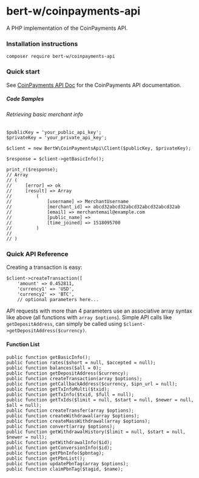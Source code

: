 # bert-w/coinpayments-api
A PHP implementation of the CoinPayments API.

### Installation instructions
`composer require bert-w/coinpayments-api`

### Quick start
See [CoinPayments API Doc](https://www.coinpayments.net/apidoc) for the CoinPayments API documentation.

##### Code Samples

###### Retrieving basic merchant info
```
$publicKey = 'your_public_api_key';
$privateKey = 'your_private_api_key';
 
$client = new BertW\CoinPaymentsApi\Client($publicKey, $privateKey);

$response = $client->getBasicInfo();
 
print_r($response);
// Array
// (
//     [error] => ok
//     [result] => Array
//         (
//             [username] => MerchantUsername
//             [merchant_id] => abcd32abcd32abcd32abcd32abcd32ab
//             [email] => merchantemail@example.com
//             [public_name] => 
//             [time_joined] => 1518095700
//         )
// 
// )
```

### Quick API Reference
Creating a transaction is easy:
```
$client->createTransaction([
    'amount' => 0.452811,
    'currency1' => 'USD',
    'currency2' => 'BTC',
    // optional parameters here...
```

API requests with more than 4 parameters use an associative array syntax like above (all functions with
`array $options`). Simple API calls like
`getDepositAddress`, can simply be called using `$client->getDepositAddress($currency)`.

#### Function List

```
public function getBasicInfo();
public function rates($short = null, $accepted = null);
public function balances($all = 0);
public function getDepositAddress($currency);
public function createTransaction(array $options);
public function getCallbackAddress($currency, $ipn_url = null);
public function getTxInfoMulti($txid);
public function getTxInfo($txid, $full = null);
public function getTxIds($limit = null, $start = null, $newer = null, $all = null);
public function createTransfer(array $options);
public function createWithdrawal(array $options);
public function createMassWithdrawal(array $options);
public function convert(array $options);
public function getWithdrawalHistory($limit = null, $start = null, $newer = null);
public function getWithdrawalInfo($id);
public function getConversionInfo($id);
public function getPbnInfo($pbntag);
public function getPbnList();
public function updatePbnTag(array $options);
public function claimPbnTag($tagid, $name);
```

